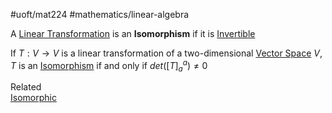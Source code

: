 #uoft/mat224 #mathematics/linear-algebra 

A [Linear Transformation](Linear%20Transformation.md) is an **Isomorphism** if it is [Invertible](Invertible.md)

If $T:V\rightarrow V$ is a linear transformation of a two-dimensional [Vector Space](Vector%20Space.md) $V$, $T$ is an [Isomorphism](.md) if and only if $det([T]_{a}^{a})\neq 0$

Related  
	[Isomorphic](Isomorphic.md)

